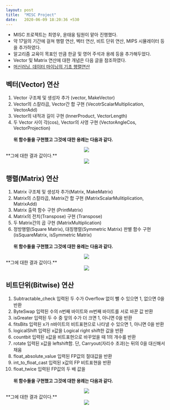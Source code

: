 ```yaml
---
layout: post
title:  "MISC Project"
date:   2020-06-09 18:20:36 +530
---
```


* MISC 프로젝트는 최영우, 윤태웅 팀원이 맡아 진행했다.
* 약 17일의 기간에 걸쳐 행렬 연산, 벡터 연산, 비트 단위 연산, MIPS 시뮬레이터 등을 추가하였다.
* 알고리즘 교육이 목표인 만큼 한글 및 영어 주석과 용례 등을 추가해두었다.
* Vector 및 Matrix 연산에 대한 개념은 다음 글을 참조하였다.
* [머신러닝, 데이터 마이닝의 기초 행렬연산](https://ratsgo.github.io/linear%20algebra/2017/03/14/operations/)

## 벡터(Vector) 연산
 1. Vector 구조체 및 생성자 추가 (vector, MakeVector)
 2. Vector의 스칼라곱, Vector간 합 구현 (VecotrScalarMultiplication, VectorAdd)
 3. Vector의 내적과 길이 구현 (InnerProduct, VectorLength)
 4. 두 Vector 사이 각(cos), Vector의 사영 구현 (VectorAngleCos, VectorProjection)<br><br>
  **위 함수들을 구현했고 그것에 대한 용례는 다음과 같다.**<br>
<center>
 <img src = "https://20-1-skku-oss.github.io/2020-1-OSS-4/images/Vector_example.JPG">
</center>
  **그에 대한 결과 값이다.**<br>
<center>
 <img src = "https://20-1-skku-oss.github.io/2020-1-OSS-4/images/Vector_result.JPG">
</center>

## 행렬(Matrix) 연산
 1. Matrix 구조체 및 생성자 추가(Matrix, MakeMatrix)
 2. Matrix의 스칼라곱, Matrix간 합 구현 (MatrixScalarMulitiplication, MatrixAdd)
 3. Matrix 출력 함수 구현 (PrintMatrix)
 4. Matrix의 전치(Transpose) 구현 (Transpose)
 5. 두 Matrix간의 곱 구현 (MatrixMultiplication)
 6. 정방행렬(Square Matrix), 대칭행렬(Symmetric Matrix) 판별 함수 구현 (isSquareMatrix, isSymmetric Matrix)<br><br>
  **위 함수들을 구현했고 그것에 대한 용례는 다음과 같다.**<br>
<center>
 <img src = "https://20-1-skku-oss.github.io/2020-1-OSS-4/images/Matrix_example.JPG">
</center>
  **그에 대한 결과 값이다.**<br>
<center>
 <img src = "https://20-1-skku-oss.github.io/2020-1-OSS-4/images/Matrix_result.JPG">
</center>

## 비트단위(Bitwise) 연산
 1. Subtractable_check    입력된 두 수가 Overflow 없이 뺄 수 있으면 1, 없으면 0을 반환
 2. ByteSwap              입력된 수의 n번째 바이트와 m번째 바이트를 서로 바꾼 값 반환
 3. isGreater             입력된 두 수 중 앞의 수가 더 크면 1, 아니면 0을 반환
 4. fitsBits              입력된 x가 n바이트의 비트표현으로 나타낼 수 있으면 1, 아니면 0을 반환
 5. logicalShift          입력된 x값을 Logical right shift한 값을 반환
 6. countbit              입력된 x값을 비트표현으로 바꾸었을 때 1의 개수를 반환
 7. rotate                입력된 x값을 leftshift함. 단, Carryout(자리수 초과)는 뒤의 0을 대신해서 채움
 8. float_absolute_value  입력된 FP값의 절대값을 반환
 9. int_to_float_cast     입력된 x값의 FP 비트표현을 반환
 10. float_twice          입력된 FP값의 두 배 값을 <br><br>
  **위 함수들을 구현했고 그것에 대한 용례는 다음과 같다.**<br>
<center>
 <img src = "https://20-1-skku-oss.github.io/2020-1-OSS-4/images/Bitwise_example.JPG">
</center>
  **그에 대한 결과 값이다.**<br>
<center>
 <img src = "https://20-1-skku-oss.github.io/2020-1-OSS-4/images/Bitwise_result.JPG">
</center>

